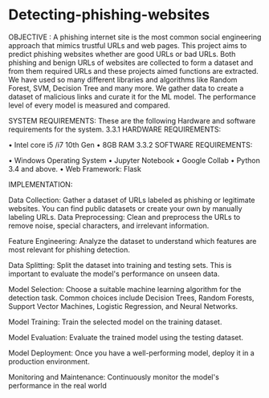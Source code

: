 # Detecting-phishing-websites
OBJECTIVE :
A phishing internet site is the most common social engineering approach that mimics trustful URLs and web pages. This project aims to predict phishing websites whether are good URLs or bad URLs. Both phishing and benign URLs of websites are collected to form a dataset and from them required URLs and these projects aimed functions are extracted. We have used so many different libraries and algorithms like Random Forest, SVM, Decision Tree and many more. We gather data to create a dataset of malicious links and curate it for the ML model. The performance level of every model is measured and compared.

SYSTEM REQUIREMENTS:
These are the following Hardware and software requirements for the system.
3.3.1 HARDWARE REQUIREMENTS:

• Intel core i5 /i7 10th Gen
• 8GB RAM
3.3.2 SOFTWARE REQUIREMENTS:

• Windows Operating System
• Jupyter Notebook
• Google Collab
• Python 3.4 and above.
• Web Framework: Flask

IMPLEMENTATION:

Data Collection:
      Gather a dataset of URLs labeled as phishing or legitimate websites. You can find public datasets or create your own by manually labeling URLs.
Data Preprocessing:
     Clean and preprocess the URLs to remove noise, special characters, and irrelevant information.
     
Feature Engineering:
      Analyze the dataset to understand which features are most relevant for phishing detection.
      
Data Splitting:
      Split the dataset into training and testing sets. This is important to evaluate the model's performance on unseen    data.
      
Model Selection:
Choose a suitable machine learning algorithm for the detection task. Common choices include Decision Trees, Random Forests, Support Vector Machines, Logistic Regression, and Neural Networks.

Model Training: Train the selected model on the training dataset.

Model Evaluation: Evaluate the trained model using the testing dataset.

Model Deployment: Once you have a well-performing model, deploy it in a production environment.

Monitoring and Maintenance: Continuously monitor the model's performance in the real world

